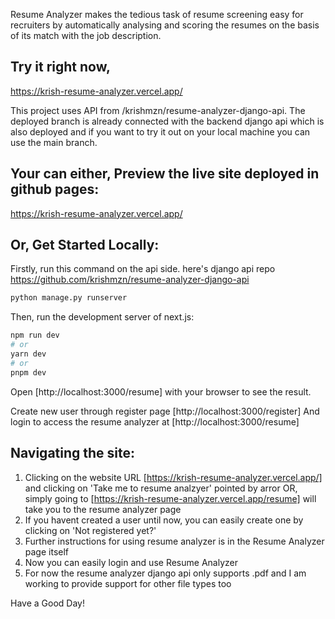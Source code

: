 Resume Analyzer makes the tedious task of resume screening easy for recruiters by automatically analysing and scoring the resumes on the basis of its match with the job description.

## Try it right now,
https://krish-resume-analyzer.vercel.app/

This project uses API from /krishmzn/resume-analyzer-django-api. The deployed branch is already connected with the backend django api which is also deployed and if you want to try it out on your local machine you can use the main branch.

## Your can either, Preview the live site deployed in github pages:
https://krish-resume-analyzer.vercel.app/

## Or, Get Started Locally:

Firstly, run this command on the api side.
here's django api repo
https://github.com/krishmzn/resume-analyzer-django-api

```bash
python manage.py runserver
```

Then, run the development server of next.js:

```bash
npm run dev
# or
yarn dev
# or
pnpm dev
```

Open [http://localhost:3000/resume] with your browser to see the result.

Create new user through register page [http://localhost:3000/register]
And login to access the resume analyzer at [http://localhost:3000/resume]


## Navigating the site:
1. Clicking on the website URL [https://krish-resume-analyzer.vercel.app/] and clicking on 'Take me to resume analzyer' pointed by arror OR, simply going to [https://krish-resume-analyzer.vercel.app/resume] will take you to the resume analyzer page
2. If you havent created a user until now, you can easily create one by clicking on 'Not registered yet?'
3. Further instructions for using resume analyzer is in the Resume Analyzer page itself
4. Now you can easily login and use Resume Analyzer
5. For now the resume analyzer django api only supports .pdf and I am working to provide support for other file types too

Have a Good Day!
